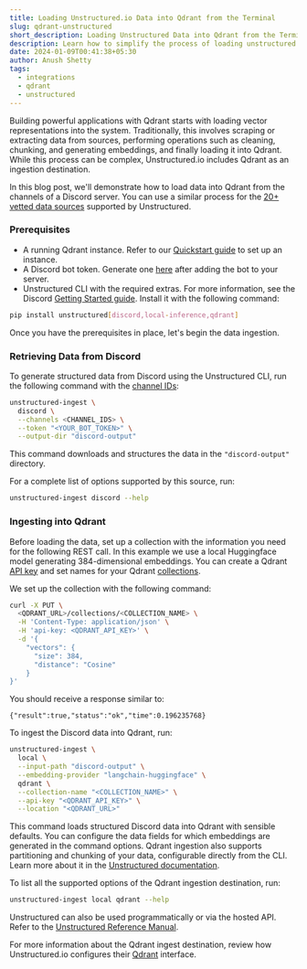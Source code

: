 ```yaml
---
title: Loading Unstructured.io Data into Qdrant from the Terminal
slug: qdrant-unstructured
short_description: Loading Unstructured Data into Qdrant from the Terminal
description: Learn how to simplify the process of loading unstructured data into Qdrant using the Qdrant Unstructured destination.
date: 2024-01-09T00:41:38+05:30
author: Anush Shetty
tags:
  - integrations
  - qdrant
  - unstructured
---
```


Building powerful applications with Qdrant starts with loading vector representations into the system. Traditionally, this involves scraping or extracting data from sources, performing operations such as cleaning, chunking, and generating embeddings, and finally loading it into Qdrant. While this process can be complex, Unstructured.io includes Qdrant as an ingestion destination.

In this blog post, we'll demonstrate how to load data into Qdrant from the channels of a Discord server. You can use a similar process for the [20+ vetted data sources](https://unstructured-io.github.io/unstructured/ingest/source_connectors.html) supported by Unstructured.

### Prerequisites

- A running Qdrant instance. Refer to our [Quickstart guide](https://qdrant.tech/documentation/quick-start/) to set up an instance.
- A Discord bot token. Generate one [here](https://discord.com/developers/applications) after adding the bot to your server.
- Unstructured CLI with the required extras. For more information, see the Discord [Getting Started guide](https://discord.com/developers/docs/getting-started). Install it with the following command:

```bash
pip install unstructured[discord,local-inference,qdrant]
```

Once you have the prerequisites in place, let's begin the data ingestion.

### Retrieving Data from Discord

To generate structured data from Discord using the Unstructured CLI, run the following command with the [channel IDs](https://www.pythondiscord.com/pages/guides/pydis-guides/contributing/obtaining-discord-ids/):

```bash
unstructured-ingest \
  discord \
  --channels <CHANNEL_IDS> \
  --token "<YOUR_BOT_TOKEN>" \
  --output-dir "discord-output"
```

This command downloads and structures the data in the `"discord-output"` directory.

For a complete list of options supported by this source, run:

```bash
unstructured-ingest discord --help
```

### Ingesting into Qdrant

Before loading the data, set up a collection with the information you need for the following REST call. In this example we use a local Huggingface model generating 384-dimensional embeddings. You can create a Qdrant [API key](/documentation/cloud/authentication/#create-api-keys) and set names for your Qdrant [collections](/documentation/concepts/collections/).

We set up the collection with the following command:

```bash
curl -X PUT \
  <QDRANT_URL>/collections/<COLLECTION_NAME> \
  -H 'Content-Type: application/json' \
  -H 'api-key: <QDRANT_API_KEY>' \
  -d '{
    "vectors": {
      "size": 384,
      "distance": "Cosine"
    }
}'
```

You should receive a response similar to:

```console
{"result":true,"status":"ok","time":0.196235768}
```

To ingest the Discord data into Qdrant, run:

```bash
unstructured-ingest \
  local \
  --input-path "discord-output" \
  --embedding-provider "langchain-huggingface" \
  qdrant \
  --collection-name "<COLLECTION_NAME>" \
  --api-key "<QDRANT_API_KEY>" \
  --location "<QDRANT_URL>"
```

This command loads structured Discord data into Qdrant with sensible defaults. You can configure the data fields for which embeddings are generated in the command options. Qdrant ingestion also supports partitioning and chunking of your data, configurable directly from the CLI. Learn more about it in the [Unstructured documentation](https://unstructured-io.github.io/unstructured/core.html).

To list all the supported options of the Qdrant ingestion destination, run:

```bash
unstructured-ingest local qdrant --help
```

Unstructured can also be used programmatically or via the hosted API. Refer to the [Unstructured Reference Manual](https://unstructured-io.github.io/unstructured/introduction.html).

For more information about the Qdrant ingest destination, review how Unstructured.io configures their [Qdrant](https://unstructured-io.github.io/unstructured/ingest/destination_connectors/qdrant.html) interface.
